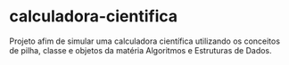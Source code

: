 # calculadora-cientifica
Projeto afim de simular uma calculadora científica utilizando os conceitos de pilha, classe e objetos da matéria Algoritmos e Estruturas de Dados.
